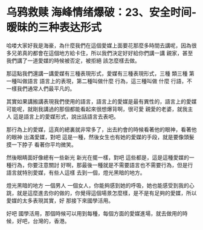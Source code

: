 # 乌鸦救赎 海峰情绪爆破：23、安全时间-暧昧的三种表达形式

哈喽大家好我是海豪，為什麼我們在這個愛媒上面要花那麼多時間去講呢，因為很多兄弟真的都會在這個地方給卡住，所以我們決定好好給你們講一講 親家，甚至我們講了一道愛媒的時候被否定，被拒絕 該怎麼樣去做。

那這點我們還講一講愛媒有三種表現形式，愛媒有三種表現形式，三種 類三種 第一種叫做語言 語言上的表現，第二種叫做什麼 行為，這三種叫做 什麼 行語，不一樣我們通常人們最平凡的。

其實如果講搬講表現我們使用的語言，語言上的愛媒是最有異性的，語言上的愛媒可能呢，就剛我講過的那個都能看起來很想爆背啊，很可愛 親愛的老婆，就我主人 這是語言上的愛媒形式，說出話語言去表吧。

那行為上的愛媒，這真的總裏就非常多了，出去約會的時候看著他的眼神，看著他的眼神 出滿愛媒，對吧 這是一種，然後女生也有她的愛媒的手段，就是要像頭髮 摸一下脖子 看著你平均微笑。

然後眼睛面好像總有一些新光 新光在擺一樣，對吧 這些都是，這是這種愛媒的一種行為，你要注意關討 好啊，那最後一種就是不需要語言也不需要行為，但是行語言就特別愛媒，有些人這樣 去到一個，燈光黑暗的地方。

燈光黑暗的地方 一個男人 一個女人，你能夠感到她的呼吸，她也能感受到我的心跳，就是這麼進去你的做的，你覺得這個場景怎麼樣，是不是有足夠的愛媒，所以愛媒的太多表現其實，好 那接下來國學活用。

好吧 國學活用，那個時候可以用到每種，每個方面的愛媒進場，就去做用的時候，好吧，台灣的，香港。